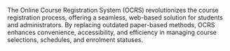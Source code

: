 The Online Course Registration System (OCRS) revolutionizes the course registration process, offering a seamless, web-based solution for students and administrators. By replacing outdated paper-based methods, OCRS enhances convenience, accessibility, and efficiency in managing course selections, schedules, and enrolment statuses.
